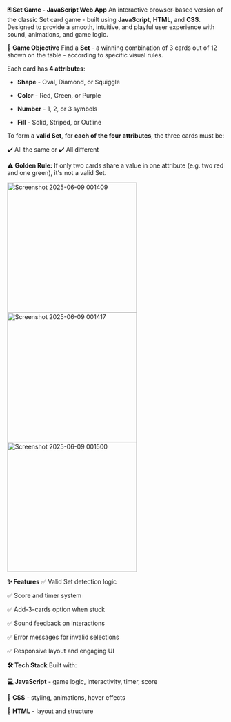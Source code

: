 **🃏 Set Game - JavaScript Web App**
An interactive browser-based version of the classic Set card game - built using **JavaScript**, **HTML**, and **CSS**.
Designed to provide a smooth, intuitive, and playful user experience with sound, animations, and game logic.


**🎯 Game Objective**
Find a **Set** - a winning combination of 3 cards out of 12 shown on the table - according to specific visual rules.

Each card has **4 attributes**:

- **Shape** - Oval, Diamond, or Squiggle

- **Color** - Red, Green, or Purple

 - **Number** - 1, 2, or 3 symbols

- **Fill** - Solid, Striped, or Outline

To form a **valid Set**, for **each of the four attributes**, the three cards must be:

✔️ All the same
or
✔️ All different

**⚠️ Golden Rule:** If only two cards share a value in one attribute (e.g. two red and one green), it's not a valid Set.

<img src="https://github.com/user-attachments/assets/5026499e-067c-46f0-bbf5-9f6bade038ba" alt="Screenshot 2025-06-09 001409" width="300" />
<img src="https://github.com/user-attachments/assets/1dc75916-4f64-4801-9746-1059652d322d" alt="Screenshot 2025-06-09 001417" width="300" />
<img src="https://github.com/user-attachments/assets/3c6cb4b2-1820-4112-8b63-f39740880ce3" alt="Screenshot 2025-06-09 001500" width="300" />



**✨ Features**
✅ Valid Set detection logic

✅ Score and timer system

✅ Add-3-cards option when stuck

✅ Sound feedback on interactions

✅ Error messages for invalid selections

✅ Responsive layout and engaging UI

**🛠️ Tech Stack**
Built with:

**💻 JavaScript** - game logic, interactivity, timer, score

**🎨 CSS** - styling, animations, hover effects

**🧱 HTML** - layout and structure

